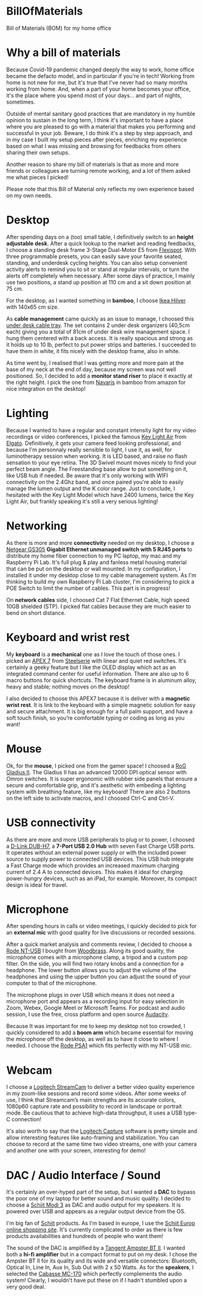 # BillOfMaterials

Bill of Materials (BOM) for my home office

# Why a bill of materials

Because Covid-19 pandemic changed deeply the way to work, home office became the defacto model, and in particular if you're in tech! Working from home is not new for me, but it's true that I've never had so many months working from home. And, when a part of your home becomes your office, it's the place where you spend most of your days... and part of nights, sometimes.

Outside of mental sanitary good practices that are mandatory in my humble opinion to sustain in the long term, I think it's important to have a place where you are pleased to go with a material that makes you performing and successful in your job. Beware, I do think it's a step by step approach, and in my case I built my setup pieces after pieces, enriching my experience based on what I was missing and browsing for feedbacks from others sharing their own setups.

Another reason to share my bill of materials is that as more and more friends or colleagues are turning remote working, and a lot of them asked me what pieces I picked!

Please note that this Bill of Material only reflects my own experience based on my own needs.

# Desktop

After spending days on a (too) small table, I definitively switch to an **height adjustable desk**. After a quick lookup to the market and reading feedbacks, I choose a standing desk frame 3-Stage Dual-Motor E5 from [Flexispot](https://flexispot.co.uk "Flexispot"). With three programmable presets, you can easily save your favorite seated, standing, and underdesk cycling heights. You can also setup convenient activity alerts to remind you to sit or stand at regular intervals, or turn the alerts off completely when necessary. After some days of practice, I mainly use two positions, a stand up position at 110 cm and a sit down position at 75 cm.

For the desktop, as I wanted something in **bamboo**, I choose [Ikea Hilver](https://www.ikea.com/us/en/p/hilver-tabletop-bamboo-80278287/) with 140x65 cm size.

As **cable management** came quickly as an issue to manage, I choosed this [under desk cable tray](https://www.amazon.com/dp/B07GLZZ2RZ?pd_rd_i=B07GLZZ2RZ&pd_rd_w=QFTsH&pf_rd_p=2e62cf0a-1323-46ac-bbb9-19dc851997c6&pd_rd_wg=JcFed&pf_rd_r=YJJ5F7W7M731PNWHZ6BE&pd_rd_r=30063d61-d3eb-4daa-af08-6cdc2049ab85). The set contains 2 under desk organizers (40,5cm each) giving you a total of 81cm of under desk wire management space. I hung them centered with a back access. It is really spacious and strong as it holds up to 10 lb, perfect to put power strips and batteries. I succeeded to have them in white, it fits nicely with the desktop frame, also in white.

As time went by, I realised that I was getting more and more pain at the base of my neck at the end of day, because my screen was not well positioned. So, I decided to add a **monitor stand riser** to place it exactly at the right height. I pick the one from [Navaris](https://www.amazon.com/Navaris-Support-Moniteur-avec-Rangement/dp/B07NGTKJTQ) in bamboo from amazon for nice integration on the desktop!

# Lighting
Because I wanted to have a regular and constant intensity light for my video recordings or video conferences, I picked the famous [Key Light Air](https://www.elgato.com/en/key-light-air) from [Elgato](https://www.elgato.com/en). Definitively, it gets your camera feed looking professional, and because I'm personnaly really sensible to light, I use it, as well, for luminotherapy session when working. It is LED based, and raise no flash sensation to your eye retina. The 3D Swivel mount moves nicely to find your perfect beam angle. The Freestanding base allow to put something on it, like USB hub if needed. Be aware that it's only working with WIFI connectivity on the 2.4Ghz band, and once paired you're able to easily manage the lumen output and the K color range. Just to conclude, I hesitated with the Key Light Model which have 2400 lumens, twice the Key Light Air, but frankly speaking it's still a very serious lighting! 

# Networking

As there is more and more **connectivity** needed on my desktop, I choose a [Netgear GS305](https://www.netgear.com/business/wired/switches/unmanaged/gs305v3) **Gigabit Ethernet unmanaged switch with 5 RJ45 ports** to distribute my home fiber connection to my PC laptop, my mac and my Raspberry Pi Lab. It's full plug & play and fanless metal housing material that can be put on the desktop or wall mounted. In my configuration, I installed it under my desktop close to my cable management system. As I'm thinking to build my own Raspberry Pi Lab cluster, I'm considering to pick a POE Switch to limit the number of cables. This part is in progress!

On **network cables** side, I choosed Cat 7 Flat Ethernet Cable, high speed 10GB shielded (STP). I picked flat cables because they are much easier to bend on short distance.

# Keyboard and wrist rest

My **keyboard** is a **mechanical** one as I love the touch of those ones. I picked an [APEX 7](https://steelseries.com/gaming-keyboards/apex-7?switch=red) from [Steelserie](https://steelseries.com) with linear and quiet red switches. It's certainly a geeky feature but I like the OLED display which act as an integrated command center for useful information. There are also up to 6 macro buttons for quick shortcuts. The keyboard frame is in aluminum alloy, heavy and stable; nothing moves on the desktop!

I also decided to choose this APEX7 because it is deliver with a **magnetic wrist rest**. It is link to the keyboard with a simple magnetic solution for easy and secure attachment. It is big enough for a full palm support, and have a soft touch finish, so you’re comfortable typing or coding as long as you want!

# Mouse

Ok, for the **mouse**, I picked one from the gamer space! I choosed a [RoG Gladius II](https://rog.asus.com/Mice-Mouse-Pads/Mice/Ergonomic-Right-Handed/ROG-Gladius-II-Model/). The Gladius II has an advanced 12000 DPI optical sensor with Omron switches. It is super ergonomic with rubber side panels that ensure a secure and comfortable grip, and it's aesthetic with embeding a lighting system with breathing feature, like my keyboard! There are also 2 buttons on the left side to activate macros, and I choosed Ctrl-C and Ctrl-V.

# USB connectivity

As there are more and more USB peripherals to plug or to power, I choosed a [D-Link DUB-H7](https://www.dlink.com/en/products/dub-h7-7-port-usb-20-hub), a **7-Port USB 2.0 Hub** with seven Fast Charge USB ports. It operates without an external power supply or with the included power source to supply power to connected USB devices. This USB hub integrate a Fast Charge mode which provides an increased maximum charging current of 2.4 A to connected devices. This makes it ideal for charging power-hungry devices, such as an iPad, for example. Moreover, its compact design is ideal for travel.

# Microphone

After spending hours in calls or video meetings, I quickly decided to pick for an **external mic** with good quality for live discussions or recorded sessions.

After a quick market analysis and comments review, I decided to choose a [Rode NT-USB](http://en.rode.com/microphones/nt-usb) I bought from [Woodbrass](https://www.woodbrass.com). Along its good quality, the microphone comes with a microphone clamp, a tripod and a custom pop filter. On the side, you will find two rotary knobs and a connection for a headphone. The lower button allows you to adjust the volume of the headphones and using the upper button you can adjust the sound of your computer to that of the microphone.

The microphone plugs in over USB which means it does not need a microphone port and appears as a recording input for easy selection in Zoom, Webex, Google Meet or Microsoft Teams. For podcast and audio session, I use the free, cross platform and open source [Audacity](https://www.audacityteam.org).

Because It was important for me to keep my desktop not too crowded, I quickly considered to add a **boom arm** which became essential for moving the microphone off the desktop, as well as to have it close to where I needed. I choose the [Rode PSA1](http://www.rode.com/accessories/psa1) which fits perfectly with my NT-USB mic.

# Webcam

I choose a [Logitech StreamCam](https://www.logitech.com/) to deliver a better video quality experience in my zoom-like sessions and record some videos. After some weeks of use, I think that Streamcam’s main strengths are its accurate colors, 1080p60 capture rate and possibility to record in landscape or portrait mode. Be cautious that to achieve high-data throughput, it uses a USB type-C connection!

It's also worth to say that the [Logitech Capture](https://www.logitech.com/en-gb/product/capture) software is pretty simple and allow interesting features like auto-framing and stabilization. You can choose to record at the same time two video streams, one with your camera and another one with your screen, interesting for demo!

# DAC / Audio Interface / Sound

It's certainly an over-hyped part of the setup, but I wanted a **DAC** to bypass the poor one of my laptop for better sound and music quality. I decided to choose a [Schiit Modi 3](https://www.schiit.com/products/modi-1) as DAC and audio output for my speakers. It is powered over USB and appears as a regular output device from the OS.

I'm big fan of [Schiit](https://www.schiit.com) products. As I'm based in europe, I use the [Schiit Europ online shopping site](https://www.schiit-europe.com/). It's currently complicated to order as there is few products availabilities and hundreds of people who want them!

The sound of the DAC is amplified by a [Tangent Ampster BT II](https://tangent-audio.com/products/9-electronics/162-tangent-ampster-bt-ii/). I wanted both a **hi-fi amplifier** but in a compact format to put on my desk. I chose the Ampster BT II for its quality and its wide and versatile connectors: Bluetooth, Optical In, Line In, Aux In, Sub Out with 2 x 50 Watts. As for the **speakers**, I selected the [Cabasse MC-170](https://www.cabasse.com/en/antigua-mc170/) which perfectly complements the audio system! Clearly, I wouldn't have put these on if I hadn't stumbled upon a very good deal.